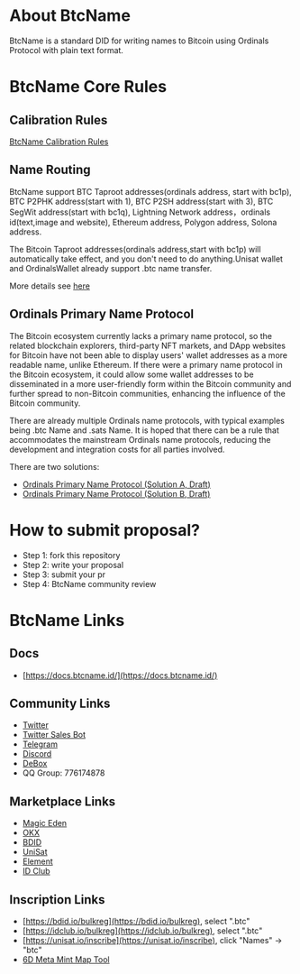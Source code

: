 # About BtcName
BtcName is a standard DID for writing names to Bitcoin using Ordinals Protocol with plain text format. 

# BtcName Core Rules
## Calibration Rules
[BtcName Calibration Rules](https://docs.btcname.id/docs/overview/chapter-4-thinking-about-.btc-domain-name/calibration-rules)

## Name Routing
BtcName support BTC Taproot addresses(ordinals address, start with bc1p), BTC P2PHK address(start with 1), BTC P2SH address(start with 3), BTC SegWit address(start with bc1q), Lightning Network address，ordinals id(text,image and website), Ethereum address, Polygon address, Solona address.

The Bitcoin Taproot addresses(ordinals address,start with bc1p) will automatically take effect, and you don't need to do anything.Unisat wallet and OrdinalsWallet already support .btc name transfer.

More details see [here](https://docs.btcname.id/docs/overview/chapter-4-thinking-about-.btc-domain-name/name-routing)

## Ordinals Primary Name Protocol
The Bitcoin ecosystem currently lacks a primary name protocol, so the related blockchain explorers, third-party NFT markets, and DApp websites for Bitcoin have not been able to display users' wallet addresses as a more readable name, unlike Ethereum. If there were a primary name protocol in the Bitcoin ecosystem, it could allow some wallet addresses to be disseminated in a more user-friendly form within the Bitcoin community and further spread to non-Bitcoin communities, enhancing the influence of the Bitcoin community.

There are already multiple Ordinals name protocols, with typical examples being .btc Name and .sats Name. It is hoped that there can be a rule that accommodates the mainstream Ordinals name protocols, reducing the development and integration costs for all parties involved.

There are two solutions:
- [Ordinals Primary Name Protocol (Solution A, Draft)](https://docs.btcname.id/docs/ordinals-primary-name-protocol/ordinals-primary-name-protocol-solution-a-draft)
- [Ordinals Primary Name Protocol (Solution B, Draft)](https://docs.btcname.id/docs/ordinals-primary-name-protocol/ordinals-primary-name-protocol-solution-b-draft)

# How to submit proposal? 
- Step 1: fork this repository
- Step 2: write your proposal
- Step 3: submit your pr
- Step 4: BtcName community review  

# BtcName Links
## Docs
- [https://docs.btcname.id/](https://docs.btcname.id/)

## Community Links
- [Twitter](https://twitter.com/btcname_DID)
- [Twitter Sales Bot](https://twitter.com/btcnameSalesBot)
- [Telegram](https://t.me/buer01)
- [Discord](https://discord.gg/eNERqJU85x)
- [DeBox](https://m.debox.space/group?id=hbuehul9&code=xfinqz0a)
- QQ Group: 776174878

## Marketplace Links
- [Magic Eden](https://magiceden.io/ordinals/marketplace/btc-name )
- [OKX](https://okx.com/web3/marketplace/nft/collection/btc/btcname)
- [BDID](https://bdid.io/marketplace/inscription?namespace=.btc)
- [UniSat](https://unisat.io/market/names?dt=btc)
- [Element](https://element.market/collections/btc-names)
- [ID Club](https://idclub.io/market/domain/domain_btc)

## Inscription Links
- [https://bdid.io/bulkreg](https://bdid.io/bulkreg), select ".btc" 
- [https://idclub.io/bulkreg](https://idclub.io/bulkreg), select ".btc"
- [https://unisat.io/inscribe](https://unisat.io/inscribe), click "Names" -> "btc"
- [6D Meta Mint Map Tool](https://bdid.io/bulkreg?tab=6DMeta)
